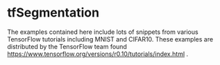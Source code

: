 tfSegmentation
==============
The examples contained here include lots of snippets from various TensorFlow tutorials including MNIST and CIFAR10. 
These examples are distributed by the TensorFlow team found https://www.tensorflow.org/versions/r0.10/tutorials/index.html . 
